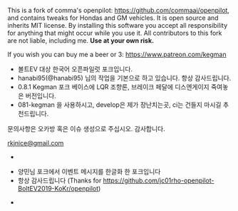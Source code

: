 This is a fork of comma's openpilot: https://github.com/commaai/openpilot, and contains tweaks for Hondas and GM vehicles.  It is open source and inherits MIT license.  By installing this software you accept all responsibility for anything that might occur while you use it.  All contributors to this fork are not liable, including me.  <b>Use at your own risk.</b>


If you wish you can buy me a beer or 3:  https://www.patreon.com/kegman

- 볼트EV 대상 한국어 오픈파일럿 포크입니다.
- hanabi95(@hanabi95) 님의 작업을 기본으로 하고 있습니다. 항상 감사드립니다. 
- 0.8.1 Kegman 포크 베이스에 LQR 조향론, 브레이크 페달에 디스엔게이지 죽여놓은 버전입니다.
- 081-kegman 을 사용하시고, develop은 제가 장난치는곳, ci는 건들지 마시길 추천드립니다.

문의사항은 오카방 혹은 이슈 생성으로 주십시오. 감사합니다.

rkjnice@gmail.com


*
- 양민님 포크에서 이벤트 메시지를 한글화 한 포크입니다
- 항상 감사드립니다 (Thanks for https://github.com/jc01rho-openpilot-BoltEV2019-KoKr/openpilot)
*
